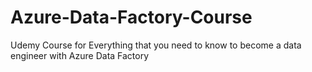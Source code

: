 # Azure-Data-Factory-Course
Udemy Course for Everything that you need to know to become a data engineer with Azure Data Factory
